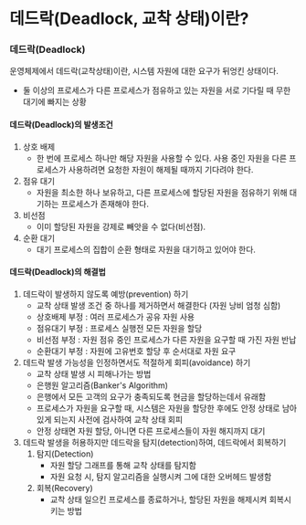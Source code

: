 # 데드락(Deadlock, 교착 상태)이란?

### 데드락(Deadlock)

운영체제에서 데드락(교착상태)이란, 시스템 자원에 대한 요구가 뒤엉킨 상태이다.
- 둘 이상의 프로세스가 다른 프로세스가 점유하고 있는 자원을 서로 기다릴 때 무한 대기에 빠지는 상황

#### 데드락(Deadlock)의 발생조건

1. 상호 배제
    - 한 번에 프로세스 하나만 해당 자원을 사용할 수 있다. 사용 중인 자원을 다른 프로세스가 사용하려면 요청한 자원이 해제될 때까지 기다려야 한다.
2. 점유 대기
    - 자원을 최소한 하나 보유하고, 다른 프로세스에 할당된 자원을 점유하기 위해 대기하는 프로세스가 존재해야 한다.
3. 비선점
    - 이미 할당된 자원을 강제로 빼앗을 수 없다(비선점).
4. 순환 대기
    - 대기 프로세스의 집합이 순환 형태로 자원을 대기하고 있어야 한다.

#### 데드락(Deadlock)의 해결법

1. 데드락이 발생하지 않도록 예방(prevention) 하기
    - 교착 상태 발생 조건 중 하나를 제거하면서 해결한다 (자원 낭비 엄청 심함)
    - 상호배제 부정 : 여러 프로세스가 공유 자원 사용
    - 점유대기 부정 : 프로세스 실행전 모든 자원을 할당
    - 비선점 부정 : 자원 점유 중인 프로세스가 다른 자원을 요구할 때 가진 자원 반납
    - 순환대기 부정 : 자원에 고유번호 할당 후 순서대로 자원 요구
2. 데드락 발생 가능성을 인정하면서도 적절하게 회피(avoidance) 하기
    - 교착 상태 발생 시 피해나가는 방법 
    - 은행원 알고리즘(Banker's Algorithm)
    - 은행에서 모든 고객의 요구가 충족되도록 현금을 할당하는데서 유래함 
    - 프로세스가 자원을 요구할 때, 시스템은 자원을 할당한 후에도 안정 상태로 남아있게 되는지 사전에 검사하여 교착 상태 회피 
    - 안정 상태면 자원 할당, 아니면 다른 프로세스들이 자원 해지까지 대기
3. 데드락 발생을 허용하지만 데드락을 탐지(detection)하여, 데드락에서 회복하기
   1. 탐지(Detection)
       - 자원 할당 그래프를 통해 교착 상태를 탐지함 
       - 자원 요청 시, 탐지 알고리즘을 실행시켜 그에 대한 오버헤드 발생함 
   2. 회복(Recovery)
       - 교착 상태 일으킨 프로세스를 종료하거나, 할당된 자원을 해제시켜 회복시키는 방법



